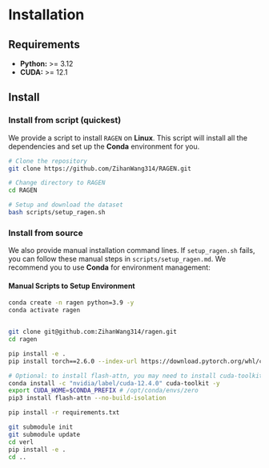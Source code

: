 # Installation
## Requirements
- **Python:** >= 3.12
- **CUDA:** >= 12.1

## Install
### Install from script (quickest)
We provide a script to install `RAGEN` on **Linux**. This script will install all the dependencies and set up the **Conda** environment for you.
```bash
# Clone the repository
git clone https://github.com/ZihanWang314/RAGEN.git

# Change directory to RAGEN
cd RAGEN

# Setup and download the dataset
bash scripts/setup_ragen.sh
```

### Install from source
We also provide manual installation command lines. If `setup_ragen.sh` fails, you can follow these manual steps in `scripts/setup_ragen.md`. We recommend you to use **Conda** for environment management:

#### Manual Scripts to Setup Environment
```bash
conda create -n ragen python=3.9 -y
conda activate ragen


git clone git@github.com:ZihanWang314/ragen.git
cd ragen

pip install -e .
pip install torch==2.6.0 --index-url https://download.pytorch.org/whl/cu124

# Optional: to install flash-attn, you may need to install cuda-toolkit first if you don't have
conda install -c "nvidia/label/cuda-12.4.0" cuda-toolkit -y
export CUDA_HOME=$CONDA_PREFIX # /opt/conda/envs/zero
pip3 install flash-attn --no-build-isolation

pip install -r requirements.txt

git submodule init
git submodule update
cd verl
pip install -e .
cd ..

```

